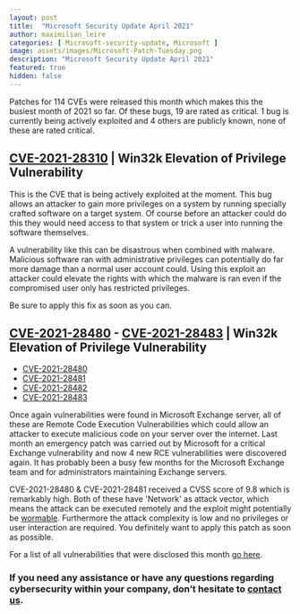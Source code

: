 ```yaml
---
layout: post
title:  "Microsoft Security Update April 2021"
author: maximilian_leire
categories: [ Microsoft-security-update, Microsoft ]
image: assets/images/Microsoft-Patch-Tuesday.png
description: "Microsoft Security Update April 2021"
featured: true
hidden: false
---
```


Patches for 114 CVEs were released this month which makes this the busiest month of 2021 so far. Of these bugs, 19 are rated as critical. 1 bug is currently being actively exploited and 4 others are publicly known, none of these are rated critical.

## [CVE-2021-28310](https://portal.msrc.microsoft.com/en-US/security-guidance/advisory/CVE-2021-28310) | Win32k Elevation of Privilege Vulnerability

This is the CVE that is being actively exploited at the moment. This bug allows an attacker to gain more privileges on a system by running specially crafted software on a target system. Of course before an attacker could do this they would need access to that system or trick a user into running the software themselves.

A vulnerability like this can be disastrous when combined with malware. Malicious software ran with administrative privileges can potentially do far more damage than a normal user account could. Using this exploit an attacker could elevate the rights with which the malware is ran even if the compromised user only has restricted privileges.

Be sure to apply this fix as soon as you can.


## [CVE-2021-28480](https://portal.msrc.microsoft.com/en-US/security-guidance/advisory/CVE-2021-28480) - [CVE-2021-28483](https://portal.msrc.microsoft.com/en-US/security-guidance/advisory/CVE-2021-28483) | Win32k Elevation of Privilege Vulnerability

* [CVE-2021-28480](https://portal.msrc.microsoft.com/en-US/security-guidance/advisory/CVE-2021-28480)
* [CVE-2021-28481](https://portal.msrc.microsoft.com/en-US/security-guidance/advisory/CVE-2021-28481)
* [CVE-2021-28482](https://portal.msrc.microsoft.com/en-US/security-guidance/advisory/CVE-2021-28482)
* [CVE-2021-28483](https://portal.msrc.microsoft.com/en-US/security-guidance/advisory/CVE-2021-28483)

Once again vulnerabilities were found in Microsoft Exchange server, all of these are Remote Code Execution Vulnerabilities which could allow an attacker to execute malicious code on your server over the internet. Last month an emergency patch was carried out by Microsoft for a critical Exchange vulnerability and now 4 new RCE vulnerabilities were discovered again. It has probably been a busy few months for the Microsoft Exchange team and for administrators maintaining Exchange servers.

CVE-2021-28480 & CVE-2021-28481 received a CVSS score of 9.8 which is remarkably high. Both of these have 'Network' as attack vector, which means the attack can be executed remotely and the exploit might potentially be [wormable](https://www.cisco.com/c/en/us/products/security/what-is-a-worm.html#~response-methodologies). Furthermore the attack complexity is low and no privileges or user interaction are required. You definitely want to apply this patch as soon as possible.



For a list of all vulnerabilities that were disclosed this month [go here](https://msrc.microsoft.com/update-guide).


### If you need any assistance or have any questions regarding cybersecurity within your company, don’t hesitate to [contact us](https://www.ordina.be/diensten/security-and-privacy/).